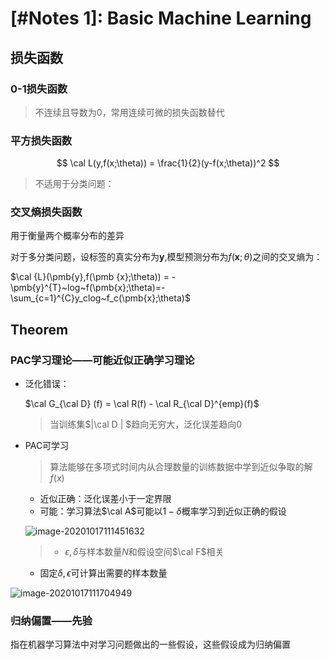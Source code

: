 # [#Notes 1]: Basic Machine Learning

## 损失函数

### 0-1损失函数

> 不连续且导数为0，常用连续可微的损失函数替代

### 平方损失函数

$$
\cal L(y,f(x;\theta)) = \frac{1}{2}(y-f(x;\theta))^2
$$

> 不适用于分类问题：
>

### 交叉熵损失函数

用于衡量两个概率分布的差异

对于多分类问题，设标签的真实分布为$\pmb{y}$,模型预测分布为$f(\pmb{x};\theta)$之间的交叉熵为：

$\cal {L}(\pmb{y},f(\pmb {x};\theta)) = -\pmb{y}^{T}~log~f(\pmb{x};\theta)=-\sum_{c=1}^{C}y_clog~f_c(\pmb{x};\theta)$



## Theorem

### PAC学习理论——可能近似正确学习理论

- 泛化错误：

  $\cal G_{\cal D} (f) = \cal R(f) - \cal R_{\cal D}^{emp}(f)$

  > 当训练集$|\cal D | $趋向无穷大，泛化误差趋向0
  
- PAC可学习

  > 算法能够在多项式时间内从合理数量的训练数据中学到近似争取的解$f(x)$

  - 近似正确：泛化误差小于一定界限
  - 可能：学习算法$\cal A$可能以$1-\delta$概率学习到近似正确的假设

  ![image-20201017111451632](C:\Users\Nector\AppData\Roaming\Typora\typora-user-images\image-20201017111451632.png)

  > - $\epsilon,\delta$与样本数量$N$和假设空间$\cal F$相关

  - 固定$\delta,\epsilon$可计算出需要的样本数量

![image-20201017111704949](C:\Users\Nector\AppData\Roaming\Typora\typora-user-images\image-20201017111704949.png)

### 归纳偏置——先验

指在机器学习算法中对学习问题做出的一些假设，这些假设成为归纳偏置



